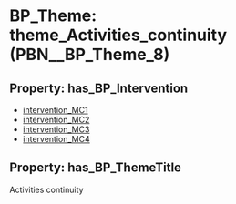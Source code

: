 # BP_Theme: __theme_Activities_continuity__ (PBN__BP_Theme_8)

## Property: has_BP_Intervention

* [intervention_MC1](../BP/PBN__BP_Intervention_32)
* [intervention_MC2](../BP/PBN__BP_Intervention_33)
* [intervention_MC3](../BP/PBN__BP_Intervention_34)
* [intervention_MC4](../BP/PBN__BP_Intervention_35)

## Property: has_BP_ThemeTitle

Activities continuity

